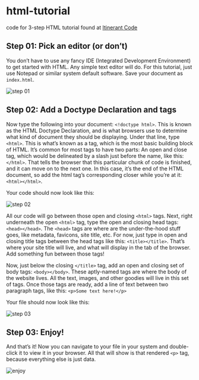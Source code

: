 # html-tutorial
code for 3-step HTML tutorial found at [Itinerant Code](https://itinerantcode.com/tutorials/how-to-set-up-a-basic-html-file/)

## Step 01: Pick an editor (or don’t)

You don’t have to use any fancy IDE (Integrated Development Environment) to get started with HTML. Any simple text editor will do. For this tutorial, just use Notepad or similar system default software. Save your document as `index.html`.

![step 01](https://itinerantcode.com/wp-content/uploads/2021/07/step01.jpg)

## Step 02: Add a Doctype Declaration and tags

Now type the following into your document: `<!doctype html>`. This is known as the HTML Doctype Declaration, and is what browsers use to determine what kind of document they should be displaying. Under that line, type `<html>`. This is what’s known as a tag, which is the most basic building block of HTML. It’s common for most tags to have two parts: An open and close tag, which would be delineated by a slash just before the name, like this: `</html>`. That tells the browser that this particular chunk of code is finished, and it can move on to the next one. In this case, it’s the end of the HTML document, so add the html tag’s corresponding closer while you’re at it: `<html></html>`.

Your code should now look like this:

![step 02](https://itinerantcode.com/wp-content/uploads/2021/07/step02.jpg)

All our code will go between those open and closing `<html>` tags. Next, right underneath the open `<html>` tag, type the open and closing head tags: `<head></head>`. The `<head>` tags are where are the under-the-hood stuff goes, like metadata, favicons, site title, etc. For now, just type in open and closing title tags between the head tags like this: `<title></title>`. That’s where your site title will live, and what will display in the tab of the browser. Add something fun between those tags!

Now, just below the closing `</title>` tag, add an open and closing set of body tags: `<body></body>`. These aptly-named tags are where the body of the website lives. All the text, images, and other goodies will live in this set of tags. Once those tags are ready, add a line of text between two paragraph tags, like this: `<p>Some text here!</p>`

Your file should now look like this:

![step 03](https://itinerantcode.com/wp-content/uploads/2021/07/step03-1.jpg)
## Step 03: Enjoy!

And that’s it! Now you can navigate to your file in your system and double-click it to view it in your browser. All that will show is that rendered `<p>` tag, because everything else is just data.

![enjoy](https://itinerantcode.com/wp-content/uploads/2021/07/step04.jpg)

